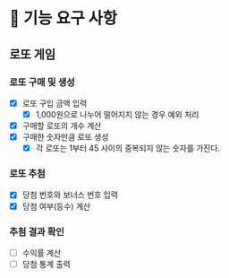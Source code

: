 # 🚀 기능 요구 사항

## 로또 게임
### 로또 구매 및 생성
- [x] 로또 구입 금액 입력
  - [x] 1,000원으로 나누어 떨어지지 않는 경우 예외 처리
- [x] 구매할 로또의 개수 계산 
- [x] 구매한 숫자만큼 로또 생성
  - [x] 각 로또는 1부터 45 사이의 중복되지 않는 숫자를 가진다.

### 로또 추첨
- [x] 당첨 번호와 보너스 번호 입력
- [x] 당첨 여부(등수) 계산

### 추첨 결과 확인
- [ ] 수익률 계산
- [ ] 당첨 통계 출력